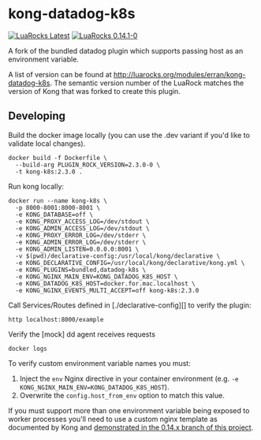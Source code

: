 # kong-datadog-k8s
[![][LuaRocks latest version badge]](http://luarocks.org/modules/erran/kong-datadog-k8s)
[![][LuaRocks 0.14.1-0 badge]](http://luarocks.org/modules/erran/kong-datadog-k8s/0.14.1-0)

A fork of the bundled datadog plugin which supports passing host as an environment variable.

A list of version can be found at http://luarocks.org/modules/erran/kong-datadog-k8s. The semantic version number of the LuaRock matches the version of Kong that was forked to create this plugin.

## Developing
Build the docker image locally (you can use the .dev variant if you'd like to validate local changes).
```
docker build -f Dockerfile \
  --build-arg PLUGIN_ROCK_VERSION=2.3.0-0 \
  -t kong-k8s:2.3.0 .
```

Run kong locally:
```
docker run --name kong-k8s \
  -p 8000-8001:8000-8001 \
  -e KONG_DATABASE=off \
  -e KONG_PROXY_ACCESS_LOG=/dev/stdout \
  -e KONG_ADMIN_ACCESS_LOG=/dev/stdout \
  -e KONG_PROXY_ERROR_LOG=/dev/stderr \
  -e KONG_ADMIN_ERROR_LOG=/dev/stderr \
  -e KONG_ADMIN_LISTEN=0.0.0.0:8001 \
  -v $(pwd)/declarative-config:/usr/local/kong/declarative \
  -e KONG_DECLARATIVE_CONFIG=/usr/local/kong/declarative/kong.yml \
  -e KONG_PLUGINS=bundled,datadog-k8s \
  -e KONG_NGINX_MAIN_ENV=KONG_DATADOG_K8S_HOST \
  -e KONG_DATADOG_K8S_HOST=docker.for.mac.localhost \
  -e KONG_NGINX_EVENTS_MULTI_ACCEPT=off kong-k8s:2.3.0
```

Call Services/Routes defined in [./declarative-config][] to verify the plugin:
```
http localhost:8000/example
```

Verify the [mock] dd agent receives requests
```
docker logs
```

To verify custom environment variable names you must:
1. Inject the `env` Nginx directive in your container environment (e.g. `-e KONG_NGINX_MAIN_ENV=KONG_DATADOG_K8S_HOST`).
2. Overwrite the `config.host_from_env` option to match this value.

If you must support more than one environment variable being exposed to worker processes you'll need to use a custom nginx template as documented by Kong and [demonstrated in the 0.14.x branch of this project](https://github.com/erran/kong-datadog-k8s/tree/0.14.x).

[LuaRocks latest version badge]: https://img.shields.io/luarocks/v/erran/kong-datadog-k8s?label=luarocks%20%28latest%20version%29 "LuaRocks Latest"
[LuaRocks 0.14.1-0 badge]: https://img.shields.io/luarocks/v/erran/kong-datadog-k8s/0.14.1-0 "LuaRocks 0.14.1-0"
[LuaRocks 2.3.0-0 badge]: https://img.shields.io/luarocks/v/erran/kong-datadog-k8s/2.3.0-0 "LuaRocks Latest"
